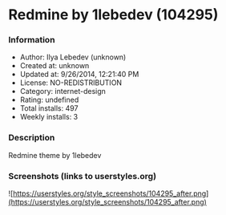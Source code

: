 # Redmine by 1lebedev (104295)

### Information
- Author: Ilya Lebedev (unknown)
- Created at: unknown
- Updated at: 9/26/2014, 12:21:40 PM
- License: NO-REDISTRIBUTION
- Category: internet-design
- Rating: undefined
- Total installs: 497
- Weekly installs: 3


### Description
Redmine theme by 1lebedev


### Screenshots (links to userstyles.org)
![https://userstyles.org/style_screenshots/104295_after.png](https://userstyles.org/style_screenshots/104295_after.png)


